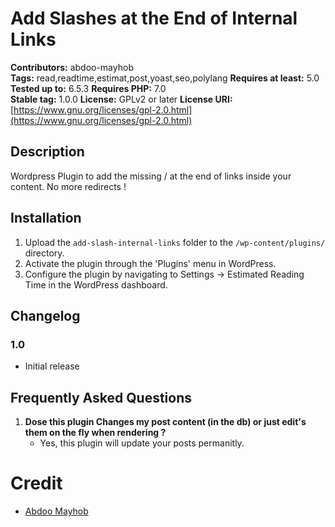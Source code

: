 # Add Slashes at the End of Internal Links

**Contributors:** abdoo-mayhob  
**Tags:** read,readtime,estimat,post,yoast,seo,polylang
**Requires at least:** 5.0  
**Tested up to:** 6.5.3 
**Requires PHP:** 7.0  
**Stable tag:** 1.0.0
**License:** GPLv2 or later
**License URI:** [https://www.gnu.org/licenses/gpl-2.0.html](https://www.gnu.org/licenses/gpl-2.0.html)    

## Description

Wordpress Plugin to add the missing / at the end of links inside your content. No more redirects !

## Installation

1. Upload the `add-slash-internal-links` folder to the `/wp-content/plugins/` directory.
2. Activate the plugin through the 'Plugins' menu in WordPress.
3. Configure the plugin by navigating to Settings -> Estimated Reading Time in the WordPress dashboard.

## Changelog
### 1.0

- Initial release

## Frequently Asked Questions

1. **Dose this plugin Changes my post content (in the db) or just edit's them on the fly when rendering ?**
   - Yes, this plugin will update your posts permanitly.

# Credit
- [Abdoo Mayhob](https://abdoo.me)
